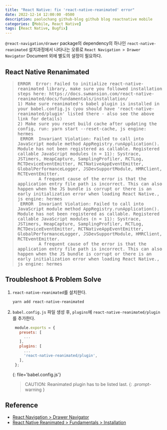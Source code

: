 ```yaml
---
title: "React Native: fix 'react-native-reanimated' error"
date: 2022-12-14 12:00:00 -0500
description: paolochang github-blog github blog reactnative mobile
categories: [Mobile, React Native]
tags: [React Native, Bugfix]
---
```


<style type='text/css'>
blockquote pre {
  overflow: auto !important;
  overflow-wrap: anywhere !important;
  white-space: pre-wrap;
}
</style>

`@react-navigation/drawer` package의 dependency의 하나인 `react-native-reanimated` 설치과정에서 나타나는 오류로 `React Navigation > Drawer Navigator` Document 외에 별도의 설정이 필요하다.

## React Native Renanimated

> <pre>
> ERROR  Error: Failed to initialize react-native-reanimated library, make sure you followed installation steps here: https://docs.swmansion.com/react-native-reanimated/docs/fundamentals/installation/
> 1) Make sure reanimated's babel plugin is installed in your babel.config.js (you should have 'react-native-reanimated/plugin' listed there - also see the above link for details)
> 2) Make sure you reset build cache after updating the config, run: yarn start --reset-cache, js engine: hermes
>  ERROR  Invariant Violation: Failed to call into JavaScript module method AppRegistry.runApplication(). Module has not been registered as callable. Registered callable JavaScript modules (n = 11): Systrace, JSTimers, HeapCapture, SamplingProfiler, RCTLog, RCTDeviceEventEmitter, RCTNativeAppEventEmitter, GlobalPerformanceLogger, JSDevSupportModule, HMRClient, RCTEventEmitter.
>         A frequent cause of the error is that the application entry file path is incorrect. This can also happen when the JS bundle is corrupt or there is an early initialization error when loading React Native., js engine: hermes
>  ERROR  Invariant Violation: Failed to call into JavaScript module method AppRegistry.runApplication(). Module has not been registered as callable. Registered callable JavaScript modules (n = 11): Systrace, JSTimers, HeapCapture, SamplingProfiler, RCTLog, RCTDeviceEventEmitter, RCTNativeAppEventEmitter, GlobalPerformanceLogger, JSDevSupportModule, HMRClient, RCTEventEmitter.
>         A frequent cause of the error is that the application entry file path is incorrect. This can also happen when the JS bundle is corrupt or there is an early initialization error when loading React Native., js engine: hermes
> </pre>

## Troubleshoot & Problem Solve

1. `react-native-reanimated`를 설치한다.

   ```sh
   yarn add react-native-reanimated
   ```

2. `babel.config.js` 파일 생성 후, `plugins`에 `react-native-reanimated/plugin`를 추가한다.

   ```js
    module.exports = {
      presets: [
        ...
      ],
      plugins: [
        ...
        'react-native-reanimated/plugin',
      ],
    };
   ```
   {: file='babel.config.js'}

   > CAUTION: Reanimated plugin has to be listed last.
   {: .prompt-warning }

## Reference

- [React Navigation > Drawer Navigator](https://reactnavigation.org/docs/drawer-navigator)
- [React Native Reanimated > Fundamentals > Installation](https://docs.swmansion.com/react-native-reanimated/docs/fundamentals/installation/)

